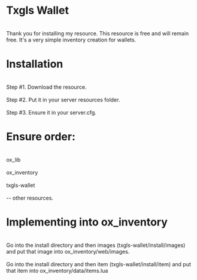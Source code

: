 # Txgls Wallet

<br>Thank you for installing my resource. This resource is free and will remain free. It's a very simple inventory creation for wallets.</br>

# Installation
<br>Step #1. Download the resource.</br>
<br>Step #2. Put it in your server resources folder.</br>
<br>Step #3. Ensure it in your server.cfg.</br>

# Ensure order:
<br>ox_lib</br>
<br>ox_inventory</br>
<br>txgls-wallet</br>
<br>-- other resources.</br>

# Implementing into ox_inventory
<br>Go into the install directory and then images (txgls-wallet/install/images) and put that image into ox_inventory/web/images.</br>
<br>Go into the install directory and then item (txgls-wallet/install/item) and put that item into ox_inventory/data/items.lua</br>
